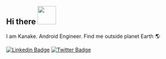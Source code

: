 ## Hi there <img src="https://github.com/rajput2107/rajput2107/blob/master/Assets/Handshake.gif" width="50px"> 
I am Kanake. Android Engineer. 
Find me outside planet Earth 🌎 

[![Linkedin Badge](https://img.shields.io/badge/-LinkedIn-blue?style=flat-square&logo=Linkedin&logoColor=white&link=https://www.linkedin.com/in/ezraKanake)](https://www.linkedin.com/in/ezra-kanake-b79180200/)  [![Twitter Badge](https://img.shields.io/badge/-Twitter-1ca0f1?style=flat-square&labelColor=1ca0f1&logo=twitter&logoColor=white&link=https://twitter.com/_diogorodrigues)](https://twitter.com/__kanake)
